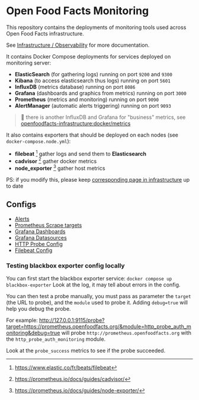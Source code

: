 # Open Food Facts Monitoring

This repository contains the deployments of monitoring tools used across Open Food Facts infrastructure.

See [Infrastructure / Observability](https://openfoodfacts.github.io/openfoodfacts-infrastructure/observability/) for more documentation.

It contains Docker Compose deployments for services deployed on monitoring server:

* **ElasticSearch** (for gathering logs) running on port `9200` and `9300`
* **Kibana** (to access elasticsearch thus logs) running on port `5601`
* **InfluxDB** (metrics database) running on port `8086`
* **Grafana** (dashboards and graphics from metrics) running on port `3000`
* **Prometheus** (metrics and monitoring) running on port `9090`
* **AlertManager** (automatic alerts triggering) running on port `9093`

> :pencil: there is another InfluxDB and Grafana for "business" metrics,
> see [openfoodfacts-infrastructure:docker/metrics](https://github.com/openfoodfacts/openfoodfacts-infrastructure/tree/develop/docker/metrics)

It also contains exporters that should be deployed on each nodes (see `docker-compose.node.yml`):
* **filebeat** [^filebeat] gather logs and send them to **Elasticsearch**
* **cadvisor** [^cadvisor] gather docker metrics
* **node_exporter** [^node_exporter] gather host metrics

PS: if you modify this, please keep [corresponding page in infrastructure](https://github.com/openfoodfacts/openfoodfacts-infrastructure/blob/develop/docs/observability.md) up to date

[^cadvisor]: https://prometheus.io/docs/guides/cadvisor/
[^filebeat]: https://www.elastic.co/fr/beats/filebeat
[^node_exporter]: https://prometheus.io/docs/guides/node-exporter/

## Configs

* [Alerts](https://github.com/openfoodfacts/openfoodfacts-monitoring/blob/main/configs/prometheus/alerts.yml)
* [Prometheus Scrape targets](https://github.com/openfoodfacts/openfoodfacts-monitoring/blob/main/configs/prometheus/config.yml)
* [Grafana Dashboards](https://github.com/openfoodfacts/openfoodfacts-monitoring/tree/main/configs/grafana/dashboards)
* [Grafana Datasources](https://github.com/openfoodfacts/openfoodfacts-monitoring/blob/main/configs/grafana/datasources/config.yml)
* [HTTP Probe Config](https://github.com/openfoodfacts/openfoodfacts-monitoring/blob/main/configs/blackbox_exporter/config.yml)
* [Filebeat Config](https://github.com/openfoodfacts/openfoodfacts-monitoring/blob/main/configs/filebeat/config.yml)

### Testing blackbox exporter config locally

You can first start the blackbox exporter service:
`docker compose up blackbox-exporter`
Look at the log, it may tell about errors in the config.

You can then test a probe manually, you must pass as parameter the `target` (the URL to probe),
and the `module` used to probe it. Adding `debug=true` will help you debug the probe.

For example:
http://127.0.0.1:9115/probe?target=https://prometheus.openfoodfacts.org/&module=http_probe_auth_monitoring&debug=true will probe `http://prometheus.openfoodfacts.org` with the `http_probe_auth_monitoring` module.

Look at the `probe_success` metrics to see if the probe succeeded.